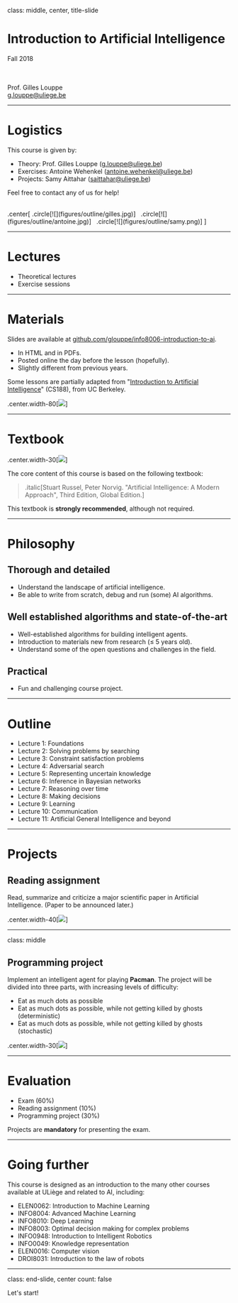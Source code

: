 class: middle, center, title-slide

# Introduction to Artificial Intelligence

Fall 2018

<br><br>
Prof. Gilles Louppe<br>
[g.louppe@uliege.be](g.louppe@uliege.be)

---

# Logistics

This course is given by:
- Theory: Prof. Gilles Louppe ([g.louppe@uliege.be](mailto:g.louppe@uliege.be))
- Exercises: Antoine Wehenkel ([antoine.wehenkel@uliege.be](antoine.wehenkel@uliege.be))
- Projects: Samy Aittahar ([saittahar@uliege.be](mailto:saittahar@uliege.be))

Feel free to contact any of us for help!

<br>
.center[
.circle[![](figures/outline/gilles.jpg)] &nbsp;
.circle[![](figures/outline/antoine.jpg)] &nbsp;
.circle[![](figures/outline/samy.png)]
]

---

# Lectures

- Theoretical lectures
- Exercise sessions

---

# Materials

Slides are available at [github.com/glouppe/info8006-introduction-to-ai](https://github.com/glouppe/info8006-introduction-to-ai).
- In HTML and in PDFs.
- Posted online the day before the lesson (hopefully).
- Slightly different from previous years.

Some lessons are partially adapted from "[Introduction to Artificial Intelligence](http://ai.berkeley.edu/lecture_slides.html)" (CS188), from UC Berkeley.

.center.width-80[![](figures/outline/slides.png)]

---

# Textbook

.center.width-30[![](./figures/outline/textbook.png)]

The core content of this course is based on the following textbook:

> .italic[Stuart Russel, Peter Norvig. "Artificial Intelligence: A Modern Approach", Third Edition, Global Edition.]

This textbook is **strongly recommended**, although not required.

---

# Philosophy

## Thorough and detailed
- Understand the landscape of artificial intelligence.
- Be able to write from scratch, debug and run (some) AI algorithms.

## Well established algorithms and state-of-the-art
- Well-established algorithms for building intelligent agents.
- Introduction to materials new from research ($\leq$ 5 years old).
- Understand some of the open questions and challenges in the field.

## Practical
- Fun and challenging course project.

---

# Outline

- Lecture 1: Foundations
- Lecture 2: Solving problems by searching
- Lecture 3: Constraint satisfaction problems
- Lecture 4: Adversarial search
- Lecture 5: Representing uncertain knowledge
- Lecture 6: Inference in Bayesian networks
- Lecture 7: Reasoning over time
- Lecture 8: Making decisions
- Lecture 9: Learning
- Lecture 10: Communication
- Lecture 11: Artificial General Intelligence and beyond

---

# Projects

## Reading assignment

Read, summarize and criticize a major scientific paper in Artificial Intelligence.
(Paper to be announced later.)

.center.width-40[![](figures/outline/alphago-paper.png)]

---

class: middle

## Programming project

Implement an intelligent agent for playing **Pacman**. The project will be divided into three parts, with increasing levels of difficulty:
- Eat as much dots as possible
- Eat as much dots as possible, while not getting killed by ghosts (deterministic)
- Eat as much dots as possible, while not getting killed by ghosts (stochastic)

.center.width-30[![](figures/outline/pacman.png)]

---

# Evaluation

- Exam (60%)
- Reading assignment (10%)
- Programming project (30%)

Projects are **mandatory** for presenting the exam.

---

# Going further

This course is designed as an introduction to the many other courses available at ULiège and related to AI, including:

- ELEN0062: Introduction to Machine Learning
- INFO8004: Advanced Machine Learning
- INFO8010: Deep Learning
- INFO8003: Optimal decision making for complex problems
- INFO0948: Introduction to Intelligent Robotics
- INFO0049: Knowledge representation
- ELEN0016: Computer vision
- DROI8031: Introduction to the law of robots

---

class: end-slide, center
count: false

Let's start!
